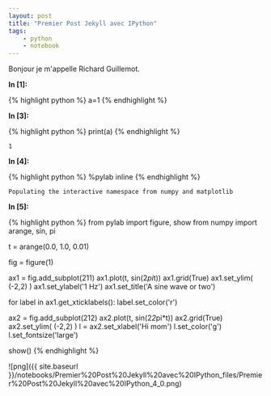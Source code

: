 ```yaml
---
layout: post
title: "Premier Post Jekyll avec IPython"
tags:
    - python
    - notebook
---
```

Bonjour je m'appelle Richard Guillemot.

**In [1]:**

{% highlight python %}
a=1
{% endhighlight %}

**In [3]:**

{% highlight python %}
print(a)
{% endhighlight %}

    1


**In [4]:**

{% highlight python %}
%pylab inline
{% endhighlight %}

    Populating the interactive namespace from numpy and matplotlib


**In [5]:**

{% highlight python %}
from pylab import figure, show
from numpy import arange, sin, pi

t = arange(0.0, 1.0, 0.01)

fig = figure(1)

ax1 = fig.add_subplot(211)
ax1.plot(t, sin(2*pi*t))
ax1.grid(True)
ax1.set_ylim( (-2,2) )
ax1.set_ylabel('1 Hz')
ax1.set_title('A sine wave or two')

for label in ax1.get_xticklabels():
    label.set_color('r')


ax2 = fig.add_subplot(212)
ax2.plot(t, sin(2*2*pi*t))
ax2.grid(True)
ax2.set_ylim( (-2,2) )
l = ax2.set_xlabel('Hi mom')
l.set_color('g')
l.set_fontsize('large')

show()
{% endhighlight %}


![png]({{ site.baseurl }}/notebooks/Premier%20Post%20Jekyll%20avec%20IPython_files/Premier%20Post%20Jekyll%20avec%20IPython_4_0.png)


